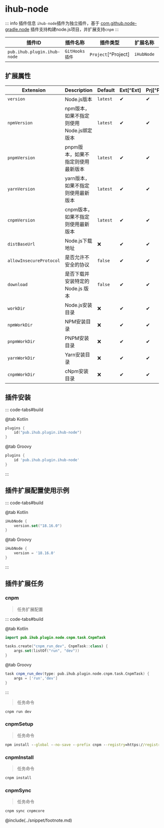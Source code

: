 # ihub-node

::: info 插件信息
`ihub-node`插件为独立插件，基于 [com.github.node-gradle.node](https://plugins.gradle.org/plugin/com.github.node-gradle.node) 插件支持构建node.js项目，并扩展支持`cnpm`
:::

| 插件ID | 插件名称 | 插件类型 | 扩展名称 | 插件依赖                                                                                                            |
|-------|---------|--------|---------|-----------------------------------------------------------------------------------------------------------------|
| `pub.ihub.plugin.ihub-node` | `GitHooks插件` | `Project`[^Project] | `iHubNode` | [com.github.node-gradle.node](https://plugins.gradle.org/plugin/com.github.node-gradle.node) |

## 扩展属性

| Extension | Description | Default | Ext[^Ext] | Prj[^Prj] | Sys[^Sys] | Env[^Env] |
| --------- |---------| ----- | --- | ------- | ------ | --- |
| `version` | Node.js版本 | `latest` | ✔ | ✔ | ✔ | ❌ |
| `npmVersion` | npm版本，如果不指定则使用Node.js绑定版本 | `latest` | ✔ | ✔ | ✔ | ❌ |
| `pnpmVersion` | pnpm版本，如果不指定则使用最新版本 | `latest` | ✔ | ✔ | ✔ | ❌ |
| `yarnVersion` | yarn版本，如果不指定则使用最新版本 | `latest` | ✔ | ✔ | ✔ | ❌ |
| `cnpmVersion` | cnpm版本，如果不指定则使用最新版本 | `latest` | ✔ | ✔ | ✔ | ❌ |
| `distBaseUrl` | Node.js下载地址 | ❌ | ✔ | ✔ | ✔ | ❌ |
| `allowInsecureProtocol` | 是否允许不安全的协议 | `false` | ✔ | ✔ | ✔ | ❌ |
| `download` | 是否下载并安装特定的 Node.js 版本 | `false` | ✔ | ✔ | ✔ | ❌ |
| `workDir` | Node.js安装目录 | ❌ | ✔ | ✔ | ✔ | ✔ |
| `npmWorkDir` | NPM安装目录 | ❌ | ✔ | ✔ | ✔ | ✔ |
| `pnpmWorkDir` | PNPM安装目录 | ❌ | ✔ | ✔ | ✔ | ✔ |
| `yarnWorkDir` | Yarn安装目录 | ❌ | ✔ | ✔ | ✔ | ✔ |
| `cnpmWorkDir` | cNpm安装目录 | ❌ | ✔ | ✔ | ✔ | ✔ |

## 插件安装

::: code-tabs#build

@tab Kotlin

```kotlin
plugins {
    id("pub.ihub.plugin.ihub-node")
}
```

@tab Groovy

```groovy
plugins {
    id 'pub.ihub.plugin.ihub-node'
}
```

:::

## 插件扩展配置使用示例

::: code-tabs#build

@tab Kotlin

```kotlin
iHubNode {
    version.set("18.16.0")
}
```

@tab Groovy

```groovy
iHubNode {
    version = '18.16.0'
}
```

:::

## 插件扩展任务

### cnpm

> 任务扩展配置

::: code-tabs#build

@tab Kotlin

```kotlin
import pub.ihub.plugin.node.cnpm.task.CnpmTask

tasks.create("cnpm_run_dev", CnpmTask::class) {
    args.set(listOf("run", "dev"))
}
```

@tab Groovy

```groovy
task cnpm_run_dev(type: pub.ihub.plugin.node.cnpm.task.CnpmTask) {
    args = ['run','dev']
}
```

:::

> 任务命令

```cmd
cnpm run dev
```

### cnpmSetup

> 任务命令

```cmd
npm install --global --no-save --prefix cnpm --registry=https://registry.npm.taobao.org
```

### cnpmInstall

> 任务命令

```cmd
cnpm install
```

### cnpmSync

> 任务命令

```cmd
cnpm sync cnpmcore
```

@include(../snippet/footnote.md)